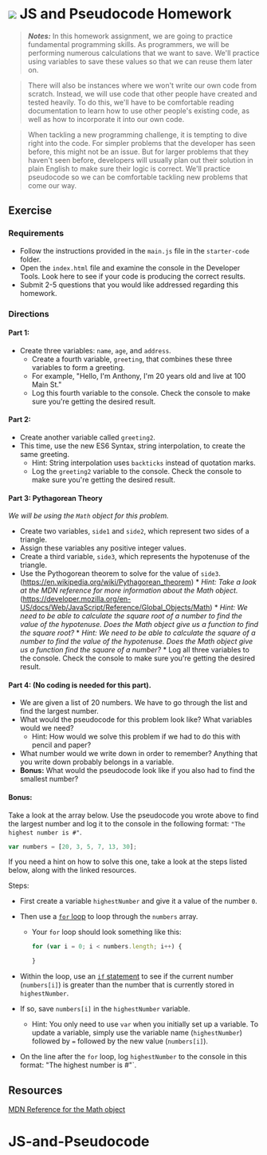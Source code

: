 # ![](https://ga-dash.s3.amazonaws.com/production/assets/logo-9f88ae6c9c3871690e33280fcf557f33.png) JS and Pseudocode Homework

>***Notes:*** In this homework assignment, we are going to practice fundamental programming skills. As programmers, we will be performing numerous calculations that we want to save. We'll practice using variables to save these values so that we can reuse them later on.

>There will also be instances where we won't write our own code from scratch. Instead, we will use code that other people have created and tested heavily. To do this, we'll have to be comfortable reading documentation to learn how to use other people's existing code, as well as how to incorporate it into our own code.

>When tackling a new programming challenge, it is tempting to dive right into the code. For simpler problems that the developer has seen before, this might not be an issue. But for larger problems that they haven't seen before, developers will usually plan out their solution in plain English to make sure their logic is correct. We'll practice pseudocode so we can be comfortable tackling new problems that come our way.

## Exercise

### Requirements
* Follow the instructions provided in the `main.js` file in the `starter-code` folder.
* Open the `index.html` file and examine the console in the Developer Tools. Look here to see if your code is producing the correct results.
* Submit 2-5 questions that you would like addressed regarding this homework.

### Directions

#### Part 1: 
  * Create three variables: `name`, `age`, and `address`.
	* Create a fourth variable, `greeting`, that combines these three variables to form a greeting.
    * For example, "Hello, I'm Anthony, I'm 20 years old and live at 100 Main St."
    * Log this fourth variable to the console. Check the console to make sure you're getting the desired result.
    
#### Part 2:
  * Create another variable called `greeting2`. 
  * This time, use the new ES6 Syntax, string interpolation, to create the same greeting.
    * Hint: String interpolation uses `backticks` instead of quotation marks.
    * Log the `greeting2` variable to the console. Check the console to make sure you're getting the desired result.

#### Part 3: Pythagorean Theory
_We will be using the `Math` object for this problem._

* Create two variables, `side1` and `side2`, which represent two sides of a triangle.
* Assign these variables any positive integer values.
* Create a third variable, `side3`, which represents the hypotenuse of the triangle.
* Use the Pythogorean theorem to solve for the value of `side3`.
	(https://en.wikipedia.org/wiki/Pythagorean_theorem)
	  * _Hint: Take a look at the MDN reference for more information about the Math object._
	(https://developer.mozilla.org/en-US/docs/Web/JavaScript/Reference/Global_Objects/Math)
	  * _Hint: We need to be able to calculate the square root of a number to find the
	value of the hypotenuse. Does the Math object give us a function to find the square root?_
	  * _Hint: We need to be able to calculate the square of a number to find the value of the hypotenuse. Does the Math object give us a function find the square of a number?_
	  * Log all three variables to the console. Check the console to make sure you're getting the desired result.
  
#### Part 4: (No coding is needed for this part).
* We are given a list of 20 numbers. We have to go through the list and find the largest number.
* What would the pseudocode for this problem look like? What variables would we need?
	* Hint: How would we solve this problem if we had to do this with pencil and paper?
* What number would we write down in order to remember? Anything that you write down probably belongs in a variable.
* **Bonus:** What would the pseudocode look like if you also had to find the smallest number?

#### Bonus: 
Take a look at the array below. Use the pseudocode you wrote above to find the largest number and log it to the console in the following format: `"The highest number is #"`.

```js
var numbers = [20, 3, 5, 7, 13, 30];
```

If you need a hint on how to solve this one, take a look at the steps listed below, along with the linked resources. 

Steps:
- First create a variable `highestNumber` and give it a value of the number `0`.

- Then use a [`for` loop](https://www.w3schools.com/js/js_loop_for.asp) to loop through the `numbers` array. 
	- 	Your `for` loop should look something like this:

		```js
		for (var i = 0; i < numbers.length; i++) {
		
		}
		```
- Within the loop, use an [`if` statement](https://www.w3schools.com/js/js_if_else.asp) to see if the current number (`numbers[i]`) is greater than the number that is currently stored in `highestNumber`.
- If so, save `numbers[i]` in the `highestNumber` variable.
	- Hint: You only need to use `var` when you initially set up a variable. To update a variable, simply use the variable name (`highestNumber`) followed by `=` followed by the new value (`numbers[i]`).
- On the line after the `for` loop, log `highestNumber` to the console in this format: "The highest number is #"`.


## Resources
[MDN Reference for the Math object](https://developer.mozilla.org/en-US/docs/Web/JavaScript/Reference/Global_Objects/Math)
# JS-and-Pseudocode
